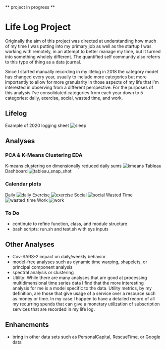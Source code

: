 ** project in progress **

# Life Log Project
Originally the aim of this project was directed at understanding how much of my time I was putting into my primary job as well as the startup I was working with remotely, in an attempt to better manage my time, but it turned into something wholely different. The quantified self community also referrs to this type of thing as a data journal. 

Since I started manually recording in my lifelog in 2018 the category model has changed every year, usually to include more categories but more importantly to allow for more granularity in those aspects of my life that I'm interested in observing from a different perspective. For the purposes of this analysis I've consolidated categories from each year down to 5 categories: daily, exercise, social, wasted time, and work.

## Lifelog
Example of 2020 logging sheet
![sleep](https://github.com/william-cass-wright/quantified_self_life_log/blob/master/images/Sleep.png)

## Analyses
### PCA & K-Means Clustering EDA
K-means clustering on dimensionally reduced daily sums
![kmeans](https://github.com/william-cass-wright/quantified_self_life_log/blob/master/images/kmeans.gif)
Tableau Dashboard
![tableau_snap_shot](https://github.com/william-cass-wright/quantified_self_life_log/blob/master/images/tableau_snap_shot.png)
### Calendar plots
Daily
![daily](https://github.com/william-cass-wright/quantified_self_life_log/blob/master/images/2020-08-06_category_calplot_Daily.png)
Exercise
![exercise](https://github.com/william-cass-wright/quantified_self_life_log/blob/master/images/2020-08-06_category_calplot_Exercise.png)
Social
![social](https://github.com/william-cass-wright/quantified_self_life_log/blob/master/images/2020-08-06_category_calplot_Social.png)
Wasted Time
![wasted_time](https://github.com/william-cass-wright/quantified_self_life_log/blob/master/images/2020-08-06_category_calplot_Wasted_Time.png)
Work
![work](https://github.com/william-cass-wright/quantified_self_life_log/blob/master/images/2020-08-06_category_calplot_Work.png)
### To Do
- continute to refine function, class, and module structure
- bash scripts: run.sh and test.sh with sys inputs

## Other Analyses
- Cov-SARS-2 impact on daily/weekly behavior
- model-free analyses such as dynamic time warping, shapelets, or principal component analysis
- spectral analysis or clustering
- Utility: While there are many analyses that are good at processing multidimensional time series data I find that the more interesting analysis for me is a model specific to the data. Utility metrics, by my definition, are those that give usage of a service over a resource such as money or time. In my case I happen to have a detailed record of all my recurring spends that can give a monetary utilization of subscription services that are recorded in my life log. 

## Enhancments
- bring in other data sets such as PersonalCapital, RescueTime, or Google data